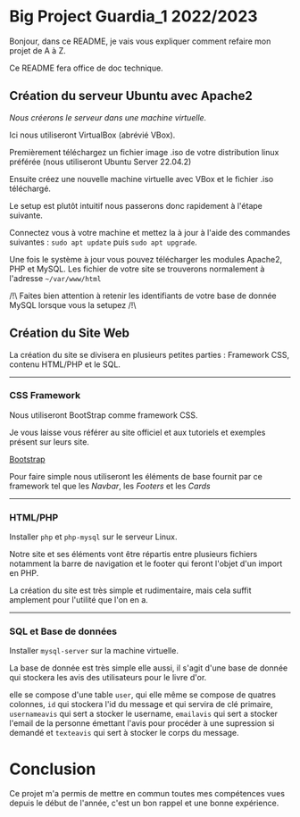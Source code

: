 # Big Project Guardia_1 2022/2023

Bonjour, dans ce README, je vais vous expliquer comment refaire mon projet de A à Z.

Ce README fera office de doc technique.


## Création du serveur Ubuntu avec Apache2

_Nous créerons le serveur dans une machine virtuelle._

Ici nous utiliseront VirtualBox (abrévié VBox).

Premièrement téléchargez un fichier image .iso de votre distribution linux préférée (nous utiliseront Ubuntu Server 22.04.2)

Ensuite créez une nouvelle machine virtuelle avec VBox et le fichier .iso téléchargé.

Le setup est plutôt intuitif nous passerons donc rapidement à l'étape suivante.

Connectez vous à votre machine et mettez la à jour à l'aide des commandes suivantes : ``sudo apt update`` puis ``sudo apt upgrade``.

Une fois le système à jour vous pouvez télécharger les modules Apache2, PHP et MySQL.
Les fichier de votre site se trouverons normalement à l'adresse ``~/var/www/html``

/!\ Faites bien attention à retenir les identifiants de votre base de donnée MySQL lorsque vous la setupez /!\


## Création du Site Web

La création du site se divisera en plusieurs petites parties : Framework CSS, contenu HTML/PHP et le SQL. 

---
### CSS Framework
Nous utiliseront BootStrap comme framework CSS.

Je vous laisse vous référer au site officiel et aux tutoriels et exemples présent sur leurs site.

[Bootstrap](https://getbootstrap.com/)

Pour faire simple nous utiliseront les éléments de base fournit par ce framework tel que les _Navbar_, les _Footers_ et les _Cards_


---
### HTML/PHP

Installer `php` et `php-mysql` sur le serveur Linux.

Notre site et ses éléments vont être répartis entre plusieurs fichiers notamment la barre de navigation et le footer qui feront l'objet d'un import en PHP.  

La création du site est très simple et rudimentaire, mais cela suffit amplement pour l'utilité que l'on en a.

---
### SQL et Base de données

Installer `mysql-server` sur la machine virtuelle.

La base de donnée est très simple elle aussi, il s'agit d'une base de donnée qui stockera les avis des utilisateurs pour le livre d'or.

elle se compose d'une table `user`, qui elle même se compose de quatres colonnes, `id` qui stockera l'id du message et qui servira de clé primaire, `usernameavis` qui sert a stocker le username, `emailavis` qui sert a stocker l'email de la personne émettant l'avis pour procéder à une supression si demandé et `texteavis` qui sert à stocker le corps du message. 


# Conclusion

Ce projet m'a permis de mettre en commun toutes mes compétences vues depuis le début de l'année, c'est un bon rappel et une bonne expérience.
